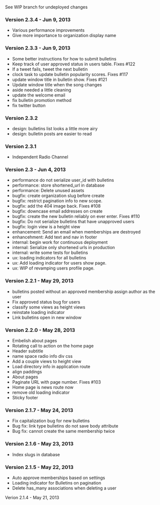 See WIP branch for undeployed changes

### Version 2.3.4 - Jun 9, 2013

* Various performance improvements
* Give more importance to organization display name

### Version 2.3.3 - Jun 9, 2013

* Some better instructions for how to submit bulletins
* Keep track of user approved status in users table. Fixes #122
* If a tweet fails, tweet the next bulletin
* clock task to update bulletin popularity scores. Fixes #117
* update window title in bulletin show. Fixes #121
* Update window title when the song changes
* aside needed a little cleaning
* update the welcome email
* fix bulletin promotion method
* fix twitter button

### Version 2.3.2

* design: bulletins list looks a little more airy
* design: bulletin posts are easier to read

### Version 2.3.1

* Independent Radio Channel 

### Version 2.3 - Jun 4, 2013

* performance do not serialize user_id with bulletins
* performance: store shortened_url in database 
* performance: Delete unused assets
* bugfix: create organization slug before create
* bugfix: restrict pagination info to new scope.
* bugfix: add the 404 image back. Fixes #108
* bugfix: downcase email addresses on create
* bugfix: create the new bulletin reliably on ever enter. Fixes #110
* bugfix: Do not serialize bulletins that have unapproved users
* bugfix: login view is a height view
* enhancement: Send an email when memberships are destroyed
* enhancehment: Add text and nav in footer
* internal: begin work for continuous deployment 
* internal: Serialize only shortened urls in production
* internal: write some tests for bulletins
* ux: loading indicators for all bulletins
* ux: Add loading indicator for users show page.
* ux: WIP of revamping users profile page.

### Version 2.2.1 - May 29, 2013

* bulletins posted without an approved membership assign author as the user
* Fix approved status bug for users
* classify some views as height views
* reinstate loading indicator
* Link  bulletins open in new window

### Version 2.2.0 - May 28, 2013

* Embelish about pages
* Rotating call to action on the home page
* Header subtitle
* name space radio info div css
* Add a couple views to height view
* Load directory info in application route
* align paddings
* About pages
* Paginate URL with page number. Fixes #103
* Home page is news route now
* remove old loading indicator
* Sticky footer

### Version 2.1.7 - May 24, 2013

* Fix capitalization bug for new bulletins
* Bug fix: link type bulletins do not save body attribute
* Bug fix: cannot create the same membership twice

### Version 2.1.6 - May 23, 2013

* Index slugs in database

### Version 2.1.5 - May 22, 2013

* Auto approve memberships based on settings
* Loading indicator for Bulletins on pagination
* Delete has_many associations when deleting a user

Verion 2.1.4 - May 21, 2013
